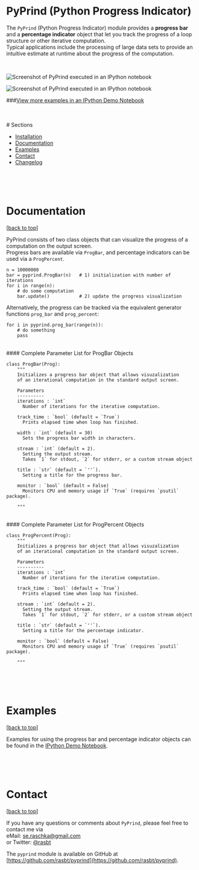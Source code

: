 # PyPrind (Python Progress Indicator)


The `PyPrind` (Python Progress Indicator) module provides a **progress bar** and a **percentage indicator** object that let you track the progress of a loop structure or other iterative computation.  
Typical applications include the processing of large data sets to provide an intuitive estimate 
at runtime about the progress of the computation.





<br>

![Screenshot of PyPrind executed in an IPython notebook](https://raw.githubusercontent.com/rasbt/pyprind/master/images/overview_1.png)

![Screenshot of PyPrind executed in an IPython notebook](https://raw.githubusercontent.com/rasbt/pyprind/master/images/overview_2.png)




###[View more examples in an IPython Demo Notebook](http://nbviewer.ipython.org/github/rasbt/pyprind/blob/master/examples/pyprind_demo.ipynb)


<br>
<br>


<a id='sections'>
# Sections


- [Installation](#installation)
- [Documentation](#documentation)
- [Examples](#examples)
- [Contact](#contact)
- [Changelog](https://raw.githubusercontent.com/rasbt/pyprind/master/CHANGELOG.txt)



<p><a id="documentation"></a></p>
<br>
<br>
<br>

# Documentation
[[back to top](#sections)]



PyPrind consists of two class objects that can visualize the progress of a computation on the output screen.  
Progress bars are available via `ProgBar`, and percentage indicators can be used via a `ProgPercent`.  

	n = 10000000
	bar = pyprind.ProgBar(n)   # 1) initialization with number of iterations
	for i in range(n):	
    	# do some computation
    	bar.update()           # 2) update the progress visualization

Alternatively, the progress can be tracked via the equivalent generator functions `prog_bar` and `prog_percent`:

	for i in pyprind.prog_bar(range(n)):
    	# do something
    	pass

<br>
#### Complete Parameter List for ProgBar Objects

    class ProgBar(Prog):
        """ 
        Initializes a progress bar object that allows visuzalization
        of an iterational computation in the standard output screen. 
        
        Parameters
        ----------
        iterations : `int`
          Number of iterations for the iterative computation.
    
        track_time : `bool` (default = `True`) 
          Prints elapsed time when loop has finished.
      
        width : `int` (default = 30)
          Sets the progress bar width in characters.
        
        stream : `int` (default = 2). 
          Setting the output stream. 
          Takes `1` for stdout, `2` for stderr, or a custom stream object
    
        title : `str` (default = `''`). 
          Setting a title for the progress bar.
      
        monitor : `bool` (default = False)
          Monitors CPU and memory usage if `True` (requires `psutil` package).  
      
        """

<br>
#### Complete Parameter List for ProgPercent Objects

    class ProgPercent(Prog):    
        """ 
        Initializes a progress bar object that allows visuzalization
        of an iterational computation in the standard output screen. 
        
        Parameters
        ----------
        iterations : `int`
          Number of iterations for the iterative computation.
    
        track_time : `bool` (default = `True`) 
          Prints elapsed time when loop has finished.
        
        stream : `int` (default = 2). 
          Setting the output stream. 
          Takes `1` for stdout, `2` for stderr, or a custom stream object
    
        title : `str` (default = `''`). 
          Setting a title for the percentage indicator.
      
        monitor : `bool` (default = False)
          Monitors CPU and memory usage if `True` (requires `psutil` package).  
      
        """


<p><a id="examples"></a></p>

<br>
<br>
<br>

# Examples
[[back to top](#sections)]

Examples for using the progress bar and percentage indicator objects can be found in the [IPython Demo Notebook](http://nbviewer.ipython.org/github/rasbt/pyprind/blob/master/examples/pyprind_demo.ipynb).

<p><a id="contact"></a></p>

<br>
<br>
<br>




#  Contact
[[back to top](#sections)]

If you have any questions or comments about `PyPrind`, please feel free to contact me via  
eMail: [se.raschka@gmail.com](mailto:se.raschka@gmail.com)  
or Twitter: [@rasbt](https://twitter.com/rasbt)


The `pyprind` module is available on GitHub at [https://github.com/rasbt/pyprind](https://github.com/rasbt/pyprind).


